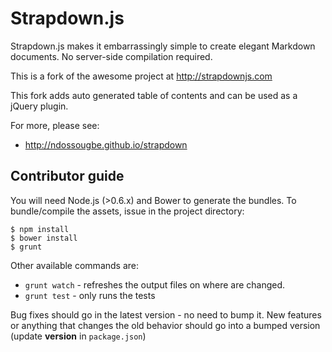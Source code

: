 # Strapdown.js

Strapdown.js makes it embarrassingly simple to create elegant Markdown documents. No server-side compilation required.  

This is a fork of the awesome project at http://strapdownjs.com

This fork adds auto generated table of contents and can be used as a jQuery plugin.

For more, please see:

+ http://ndossougbe.github.io/strapdown

## Contributor guide

You will need Node.js (>0.6.x) and Bower to generate the bundles. To bundle/compile the assets, issue in the project directory:

```
$ npm install
$ bower install
$ grunt
```

Other available commands are:

- `grunt watch` - refreshes the output files on where are changed.
- `grunt test` - only runs the tests

Bug fixes should go in the latest version - no need to bump it. New features or anything that changes the old behavior should go into a bumped version (update **version** in `package.json`)

[1]:https://www.npmjs.org/package/coffee-script
[2]:https://www.npmjs.org/package/less